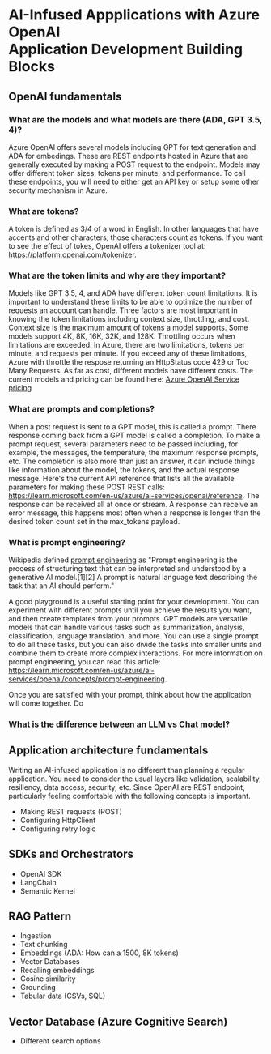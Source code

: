 # AI-Infused Appplications with Azure OpenAI<br/>Application Development Building Blocks


## OpenAI fundamentals

### What are the models and what models are there (ADA, GPT 3.5, 4)?

Azure OpenAI offers several models including GPT for text generation and ADA for embedings. These are REST endpoints hosted in Azure that are generally executed by making a POST request to the endpoint. Models may offer different token sizes, tokens per minute, and performance. To call these endpoints, you will need to either get an API key or setup some other security mechanism in Azure.

### What are tokens?

A token is defined as 3/4 of a word in English. In other languages that have accents and other characters, those characters count as tokens. If you want to see the effect of tokes, OpenAI offers a tokenizer tool at: https://platform.openai.com/tokenizer.

### What are the token limits and why are they important?

Models like GPT 3.5, 4, and ADA have different token count limitations. It is important to understand these limits to be able to optimize the number of requests an account can handle. Three factors are most important in knowing the token limitations including context size, throttling, and cost. Context size is the maximum amount of tokens a model supports. Some models support 4K, 8K, 16K, 32K, and 128K. Throttling occurs when limitations are exceeded. In Azure, there are two limitations, tokens per minute, and requests per minute. If you exceed any of these limitations, Azure with throttle the respose returning an HttpStatus code 429 or Too Many Requests. As far as cost, different models have different costs. The current models and pricing can be found here: [Azure OpenAI Service pricing](https://azure.microsoft.com/en-us/pricing/details/cognitive-services/openai-service/)

### What are prompts and completions?

When a post request is sent to a GPT model, this is called a prompt. There response coming back from a GPT model is called a completion. To make a prompt request, several parameters need to be passed including, for example, the messages, the temperature, the maximum response prompts, etc. The completion is also more than just an answer, it can include things like information about the model, the tokens, and the actual response message. Here's the current API reference that lists all the available parameters for making these POST REST calls: https://learn.microsoft.com/en-us/azure/ai-services/openai/reference. The response can be received all at once or stream. A response can receive an error message, this happens most often when a response is longer than the desired token count set in the max_tokens payload.

### What is prompt engineering?

Wikipedia defined [prompt engineering](https://en.wikipedia.org/wiki/Prompt_engineering) as "Prompt engineering is the process of structuring text that can be interpreted and understood by a generative AI model.[1][2] A prompt is natural language text describing the task that an AI should perform."

A good playground is a useful starting point for your development. You can experiment with different prompts until you achieve the results you want, and then create templates from your prompts. GPT models are versatile models that can handle various tasks such as summarization, analysis, classification, language translation, and more. You can use a single prompt to do all these tasks, but you can also divide the tasks into smaller units and combine them to create more complex interactions. For more information on prompt engineering, you can read this article: https://learn.microsoft.com/en-us/azure/ai-services/openai/concepts/prompt-engineering.

Once you are satisfied with your prompt, think about how the application will come together. Do 

### What is the difference between an LLM vs Chat model?

## Application architecture fundamentals

Writing an AI-infused application is no different than planning a regular application. You need to consider the usual layers like validation, scalability, resiliency, data access, security, etc. Since OpenAI are REST endpoint, particularly feeling comfortable with the following concepts is important.

-	Making REST requests (POST)
-	Configuring HttpClient
-	Configuring retry logic

## SDKs and Orchestrators

-	OpenAI SDK
-	LangChain
- 	Semantic Kernel

## RAG Pattern

- Ingestion
- Text chunking
- Embeddings (ADA: How can a 1500, 8K tokens)
- Vector Databases
- Recalling embeddings
- Cosine similarity
- Grounding
- Tabular data (CSVs, SQL)

## Vector Database (Azure Cognitive Search)

- Different search options
